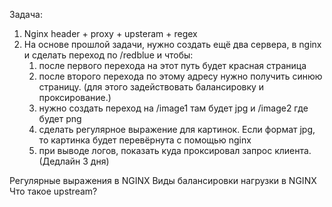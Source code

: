 Задача:
1. Nginx header + proxy + upsteram + regex
2. На основе прошлой задачи, нужно создать ещё два сервера, в nginx и сделать переход по /redblue и чтобы: 
	1. после первого перехода на этот путь будет красная страница
	2. после второго перехода по этому адресу нужно получить синюю страницу. (для этого задействовать балансировку и проксирование.)
	3. нужно создать переход на /image1 там будет jpg и /image2 где будет png
	4. сделать регулярное выражение для картинок. Если формат jpg, то картинка будет перевёрнута с помощью nginx
	5. при выводе логов, показать куда проксировал запрос клиента. 
(Дедлайн 3 дня)

Регулярные выражения в NGINX
Виды балансировки нагрузки в NGINX
Что такое upstream?